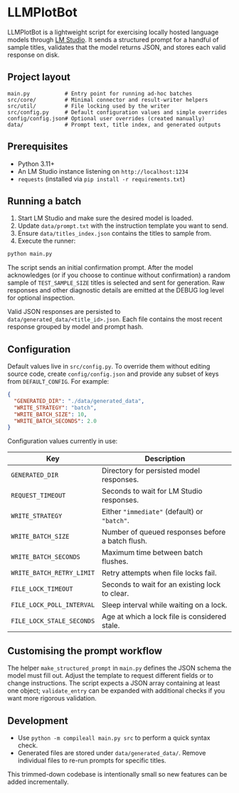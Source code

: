 # LLMPlotBot

LLMPlotBot is a lightweight script for exercising locally hosted language models
through [LM Studio](https://lmstudio.ai/). It sends a structured prompt for a
handful of sample titles, validates that the model returns JSON, and stores each
valid response on disk.

## Project layout

```
main.py           # Entry point for running ad-hoc batches
src/core/         # Minimal connector and result-writer helpers
src/util/         # File locking used by the writer
src/config.py     # Default configuration values and simple overrides
config/config.json# Optional user overrides (created manually)
data/             # Prompt text, title index, and generated outputs
```

## Prerequisites

* Python 3.11+
* An LM Studio instance listening on `http://localhost:1234`
* `requests` (installed via `pip install -r requirements.txt`)

## Running a batch

1. Start LM Studio and make sure the desired model is loaded.
2. Update `data/prompt.txt` with the instruction template you want to send.
3. Ensure `data/titles_index.json` contains the titles to sample from.
4. Execute the runner:

```bash
python main.py
```

The script sends an initial confirmation prompt. After the model acknowledges
(or if you choose to continue without confirmation) a random sample of
`TEST_SAMPLE_SIZE` titles is selected and sent for generation. Raw responses and
other diagnostic details are emitted at the DEBUG log level for optional
inspection.

Valid JSON responses are persisted to `data/generated_data/<title_id>.json`.
Each file contains the most recent response grouped by model and prompt hash.

## Configuration

Default values live in `src/config.py`. To override them without editing source
code, create `config/config.json` and provide any subset of keys from
`DEFAULT_CONFIG`. For example:

```json
{
  "GENERATED_DIR": "./data/generated_data",
  "WRITE_STRATEGY": "batch",
  "WRITE_BATCH_SIZE": 10,
  "WRITE_BATCH_SECONDS": 2.0
}
```

Configuration values currently in use:

| Key | Description |
| --- | --- |
| `GENERATED_DIR` | Directory for persisted model responses. |
| `REQUEST_TIMEOUT` | Seconds to wait for LM Studio responses. |
| `WRITE_STRATEGY` | Either `"immediate"` (default) or `"batch"`. |
| `WRITE_BATCH_SIZE` | Number of queued responses before a batch flush. |
| `WRITE_BATCH_SECONDS` | Maximum time between batch flushes. |
| `WRITE_BATCH_RETRY_LIMIT` | Retry attempts when file locks fail. |
| `FILE_LOCK_TIMEOUT` | Seconds to wait for an existing lock to clear. |
| `FILE_LOCK_POLL_INTERVAL` | Sleep interval while waiting on a lock. |
| `FILE_LOCK_STALE_SECONDS` | Age at which a lock file is considered stale. |

## Customising the prompt workflow

The helper `make_structured_prompt` in `main.py` defines the JSON schema the
model must fill out. Adjust the template to request different fields or to
change instructions. The script expects a JSON array containing at least one
object; `validate_entry` can be expanded with additional checks if you want more
rigorous validation.

## Development

* Use `python -m compileall main.py src` to perform a quick syntax check.
* Generated files are stored under `data/generated_data/`. Remove individual
  files to re-run prompts for specific titles.

This trimmed-down codebase is intentionally small so new features can be added
incrementally.
